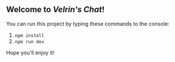 ## Welcome to _Velrin's Chat_!

You can run this project by typing these commands to the console:

1. `npm install`
2. `npm run dev`

Hope you'll enjoy it!
